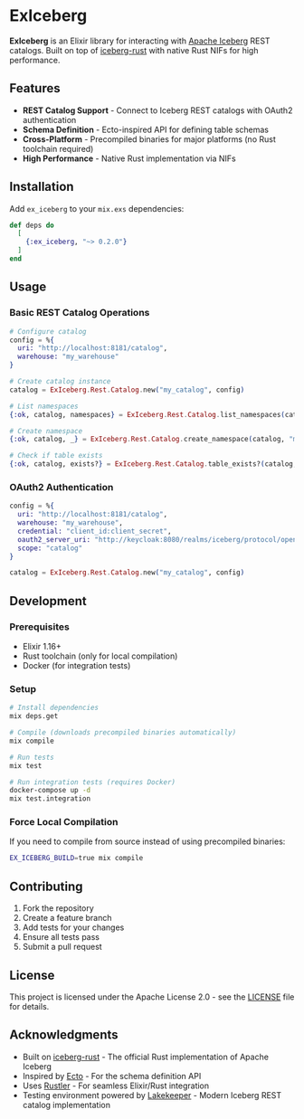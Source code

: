 # ExIceberg

**ExIceberg** is an Elixir library for interacting with [Apache Iceberg](https://iceberg.apache.org/) REST catalogs. Built on top of [iceberg-rust](https://github.com/apache/iceberg-rust) with native Rust NIFs for high performance.

## Features

- **REST Catalog Support** - Connect to Iceberg REST catalogs with OAuth2 authentication
- **Schema Definition** - Ecto-inspired API for defining table schemas
- **Cross-Platform** - Precompiled binaries for major platforms (no Rust toolchain required)
- **High Performance** - Native Rust implementation via NIFs

## Installation

Add `ex_iceberg` to your `mix.exs` dependencies:

```elixir
def deps do
  [
    {:ex_iceberg, "~> 0.2.0"}
  ]
end
```

## Usage

### Basic REST Catalog Operations

```elixir
# Configure catalog
config = %{
  uri: "http://localhost:8181/catalog",
  warehouse: "my_warehouse"
}

# Create catalog instance
catalog = ExIceberg.Rest.Catalog.new("my_catalog", config)

# List namespaces
{:ok, catalog, namespaces} = ExIceberg.Rest.Catalog.list_namespaces(catalog)

# Create namespace
{:ok, catalog, _} = ExIceberg.Rest.Catalog.create_namespace(catalog, "my_namespace", %{})

# Check if table exists
{:ok, catalog, exists?} = ExIceberg.Rest.Catalog.table_exists?(catalog, "my_namespace", "my_table")
```

### OAuth2 Authentication

```elixir
config = %{
  uri: "http://localhost:8181/catalog",
  warehouse: "my_warehouse",
  credential: "client_id:client_secret",
  oauth2_server_uri: "http://keycloak:8080/realms/iceberg/protocol/openid-connect/token",
  scope: "catalog"
}

catalog = ExIceberg.Rest.Catalog.new("my_catalog", config)
```

## Development

### Prerequisites

- Elixir 1.16+
- Rust toolchain (only for local compilation)
- Docker (for integration tests)

### Setup

```bash
# Install dependencies
mix deps.get

# Compile (downloads precompiled binaries automatically)
mix compile

# Run tests
mix test

# Run integration tests (requires Docker)
docker-compose up -d
mix test.integration
```

### Force Local Compilation

If you need to compile from source instead of using precompiled binaries:

```bash
EX_ICEBERG_BUILD=true mix compile
```

## Contributing

1. Fork the repository
2. Create a feature branch
3. Add tests for your changes
4. Ensure all tests pass
5. Submit a pull request

## License

This project is licensed under the Apache License 2.0 - see the [LICENSE](LICENSE) file for details.

## Acknowledgments

- Built on [iceberg-rust](https://github.com/apache/iceberg-rust) - The official Rust implementation of Apache Iceberg
- Inspired by [Ecto](https://github.com/elixir-ecto/ecto) - For the schema definition API
- Uses [Rustler](https://github.com/rusterlium/rustler) - For seamless Elixir/Rust integration
- Testing environment powered by [Lakekeeper](https://github.com/lakekeeper/lakekeeper) - Modern Iceberg REST catalog implementation
